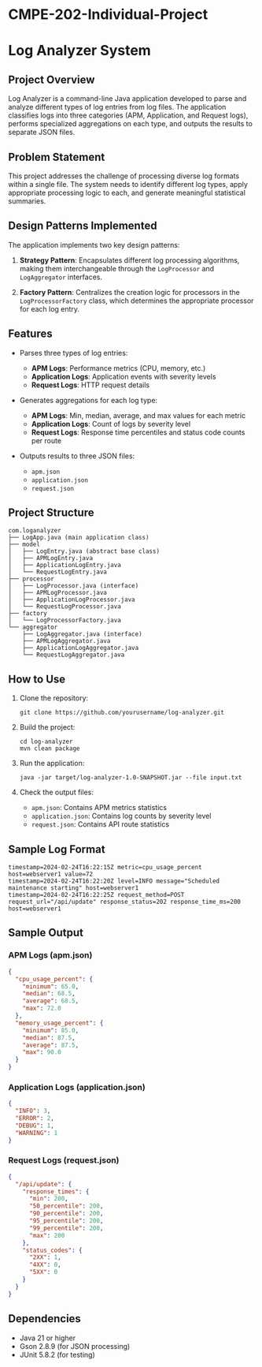 # CMPE-202-Individual-Project

# Log Analyzer System

## Project Overview
Log Analyzer is a command-line Java application developed to parse and analyze different types of log entries from log files. The application classifies logs into three categories (APM, Application, and Request logs), performs specialized aggregations on each type, and outputs the results to separate JSON files.

## Problem Statement
This project addresses the challenge of processing diverse log formats within a single file. The system needs to identify different log types, apply appropriate processing logic to each, and generate meaningful statistical summaries.

## Design Patterns Implemented
The application implements two key design patterns:

1. **Strategy Pattern**: Encapsulates different log processing algorithms, making them interchangeable through the `LogProcessor` and `LogAggregator` interfaces.

2. **Factory Pattern**: Centralizes the creation logic for processors in the `LogProcessorFactory` class, which determines the appropriate processor for each log entry.

## Features
- Parses three types of log entries:
  - **APM Logs**: Performance metrics (CPU, memory, etc.)
  - **Application Logs**: Application events with severity levels
  - **Request Logs**: HTTP request details

- Generates aggregations for each log type:
  - **APM Logs**: Min, median, average, and max values for each metric
  - **Application Logs**: Count of logs by severity level
  - **Request Logs**: Response time percentiles and status code counts per route

- Outputs results to three JSON files:
  - `apm.json`
  - `application.json`
  - `request.json`

## Project Structure
```
com.loganalyzer
├── LogApp.java (main application class)
├── model
│   ├── LogEntry.java (abstract base class)
│   ├── APMLogEntry.java
│   ├── ApplicationLogEntry.java
│   └── RequestLogEntry.java
├── processor
│   ├── LogProcessor.java (interface)
│   ├── APMLogProcessor.java
│   ├── ApplicationLogProcessor.java
│   └── RequestLogProcessor.java
├── factory
│   └── LogProcessorFactory.java
└── aggregator
    ├── LogAggregator.java (interface)
    ├── APMLogAggregator.java
    ├── ApplicationLogAggregator.java
    └── RequestLogAggregator.java
```

## How to Use
1. Clone the repository:
   ```
   git clone https://github.com/yourusername/log-analyzer.git
   ```

2. Build the project:
   ```
   cd log-analyzer
   mvn clean package
   ```

3. Run the application:
   ```
   java -jar target/log-analyzer-1.0-SNAPSHOT.jar --file input.txt
   ```

4. Check the output files:
   - `apm.json`: Contains APM metrics statistics
   - `application.json`: Contains log counts by severity level
   - `request.json`: Contains API route statistics

## Sample Log Format
```
timestamp=2024-02-24T16:22:15Z metric=cpu_usage_percent host=webserver1 value=72
timestamp=2024-02-24T16:22:20Z level=INFO message="Scheduled maintenance starting" host=webserver1
timestamp=2024-02-24T16:22:25Z request_method=POST request_url="/api/update" response_status=202 response_time_ms=200 host=webserver1
```

## Sample Output
### APM Logs (apm.json)
```json
{
  "cpu_usage_percent": {
    "minimum": 65.0,
    "median": 68.5,
    "average": 68.5,
    "max": 72.0
  },
  "memory_usage_percent": {
    "minimum": 85.0,
    "median": 87.5,
    "average": 87.5,
    "max": 90.0
  }
}
```

### Application Logs (application.json)
```json
{
  "INFO": 3,
  "ERROR": 2,
  "DEBUG": 1,
  "WARNING": 1
}
```

### Request Logs (request.json)
```json
{
  "/api/update": {
    "response_times": {
      "min": 200,
      "50_percentile": 200,
      "90_percentile": 200,
      "95_percentile": 200,
      "99_percentile": 200,
      "max": 200
    },
    "status_codes": {
      "2XX": 1,
      "4XX": 0,
      "5XX": 0
    }
  }
}
```

## Dependencies
- Java 21 or higher
- Gson 2.8.9 (for JSON processing)
- JUnit 5.8.2 (for testing)
